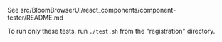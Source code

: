 See src/BloomBrowserUI/react_components/component-tester/README.md

To run only these tests, run `./test.sh` from the "registration" directory.

